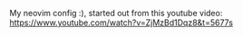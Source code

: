 My neovim config :), started out from this youtube video: https://www.youtube.com/watch?v=ZjMzBd1Dqz8&t=5677s
